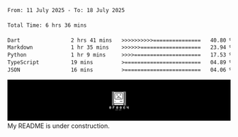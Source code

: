 <!--START_SECTION:waka-->

```txt
From: 11 July 2025 - To: 18 July 2025

Total Time: 6 hrs 36 mins

Dart                2 hrs 41 mins   >>>>>>>>>>===============   40.80 %
Markdown            1 hr 35 mins    >>>>>>===================   23.94 %
Python              1 hr 9 mins     >>>>=====================   17.53 %
TypeScript          19 mins         >========================   04.89 %
JSON                16 mins         >========================   04.06 %
```

<!--END_SECTION:waka-->

<img src="https://raw.githubusercontent.com/n3xta/image-hosting/main/img/202411032331174.png"/>
My README is under construction. 

